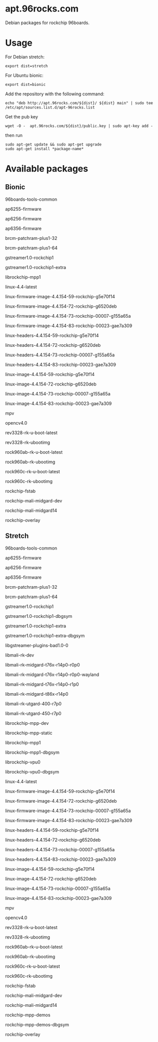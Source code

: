 # apt.96rocks.com
Debian packages for rockchip 96boards.

# Usage
For Debian stretch:

    export dist=stretch

For Ubuntu bionic:

    export dist=bionic

Add the repository with the following command:

    echo "deb http://apt.96rocks.com/${dist}/ ${dist} main" | sudo tee /etc/apt/sources.list.d/apt-96rocks.list

Get the pub key

    wget -O -  apt.96rocks.com/${dist}/public.key | sudo apt-key add -

then run

    sudo apt-get update && sudo apt-get upgrade
    sudo apt-get install *package-name*

# Available packages

## Bionic

96boards-tools-common

ap6255-firmware

ap6256-firmware

ap6356-firmware

brcm-patchram-plus1-32

brcm-patchram-plus1-64

gstreamer1.0-rockchip1

gstreamer1.0-rockchip1-extra

librockchip-mpp1

linux-4.4-latest

linux-firmware-image-4.4.154-59-rockchip-g5e70f14

linux-firmware-image-4.4.154-72-rockchip-g6520deb

linux-firmware-image-4.4.154-73-rockchip-00007-g155a65a

linux-firmware-image-4.4.154-83-rockchip-00023-gae7a309

linux-headers-4.4.154-59-rockchip-g5e70f14

linux-headers-4.4.154-72-rockchip-g6520deb

linux-headers-4.4.154-73-rockchip-00007-g155a65a

linux-headers-4.4.154-83-rockchip-00023-gae7a309

linux-image-4.4.154-59-rockchip-g5e70f14

linux-image-4.4.154-72-rockchip-g6520deb

linux-image-4.4.154-73-rockchip-00007-g155a65a

linux-image-4.4.154-83-rockchip-00023-gae7a309

mpv

opencv4.0

rev3328-rk-u-boot-latest

rev3328-rk-ubootimg

rock960ab-rk-u-boot-latest

rock960ab-rk-ubootimg

rock960c-rk-u-boot-latest

rock960c-rk-ubootimg

rockchip-fstab

rockchip-mali-midgard-dev

rockchip-mali-midgard14

rockchip-overlay

## Stretch

96boards-tools-common

ap6255-firmware

ap6256-firmware

ap6356-firmware

brcm-patchram-plus1-32

brcm-patchram-plus1-64

gstreamer1.0-rockchip1

gstreamer1.0-rockchip1-dbgsym

gstreamer1.0-rockchip1-extra

gstreamer1.0-rockchip1-extra-dbgsym

libgstreamer-plugins-bad1.0-0

libmali-rk-dev

libmali-rk-midgard-t76x-r14p0-r0p0

libmali-rk-midgard-t76x-r14p0-r0p0-wayland

libmali-rk-midgard-t76x-r14p0-r1p0

libmali-rk-midgard-t86x-r14p0

libmali-rk-utgard-400-r7p0

libmali-rk-utgard-450-r7p0

librockchip-mpp-dev

librockchip-mpp-static

librockchip-mpp1

librockchip-mpp1-dbgsym

librockchip-vpu0

librockchip-vpu0-dbgsym

linux-4.4-latest

linux-firmware-image-4.4.154-59-rockchip-g5e70f14

linux-firmware-image-4.4.154-72-rockchip-g6520deb

linux-firmware-image-4.4.154-73-rockchip-00007-g155a65a

linux-firmware-image-4.4.154-83-rockchip-00023-gae7a309

linux-headers-4.4.154-59-rockchip-g5e70f14

linux-headers-4.4.154-72-rockchip-g6520deb

linux-headers-4.4.154-73-rockchip-00007-g155a65a

linux-headers-4.4.154-83-rockchip-00023-gae7a309

linux-image-4.4.154-59-rockchip-g5e70f14

linux-image-4.4.154-72-rockchip-g6520deb

linux-image-4.4.154-73-rockchip-00007-g155a65a

linux-image-4.4.154-83-rockchip-00023-gae7a309

mpv

opencv4.0

rev3328-rk-u-boot-latest

rev3328-rk-ubootimg

rock960ab-rk-u-boot-latest

rock960ab-rk-ubootimg

rock960c-rk-u-boot-latest

rock960c-rk-ubootimg

rockchip-fstab

rockchip-mali-midgard-dev

rockchip-mali-midgard14

rockchip-mpp-demos

rockchip-mpp-demos-dbgsym

rockchip-overlay
